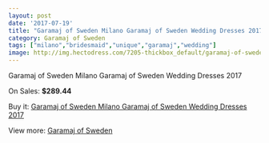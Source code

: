 ```yaml
---
layout: post
date: '2017-07-19'
title: "Garamaj of Sweden Milano Garamaj of Sweden Wedding Dresses 2017"
category: Garamaj of Sweden
tags: ["milano","bridesmaid","unique","garamaj","wedding"]
image: http://img.hectodress.com/7205-thickbox_default/garamaj-of-sweden-milano-garamaj-of-sweden-wedding-dresses-2013.jpg
---
```

Garamaj of Sweden Milano Garamaj of Sweden Wedding Dresses 2017

On Sales: **$289.44**
<a href="https://www.hectodress.com/garamaj-of-sweden/3592-garamaj-of-sweden-milano-garamaj-of-sweden-wedding-dresses-2013.html"><amp-img layout="responsive" width="600" height="600" src="//img.hectodress.com/7205-thickbox_default/garamaj-of-sweden-milano-garamaj-of-sweden-wedding-dresses-2013.jpg" alt="Garamaj of Sweden Milano Garamaj of Sweden Wedding Dresses 2017 0" /></a>

Buy it: [Garamaj of Sweden Milano Garamaj of Sweden Wedding Dresses 2017](https://www.hectodress.com/garamaj-of-sweden/3592-garamaj-of-sweden-milano-garamaj-of-sweden-wedding-dresses-2013.html "Garamaj of Sweden Milano Garamaj of Sweden Wedding Dresses 2017")

View more: [Garamaj of Sweden](https://www.hectodress.com/62-garamaj-of-sweden "Garamaj of Sweden")